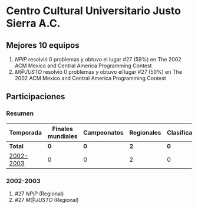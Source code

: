 # Centro Cultural Universitario Justo Sierra A.C.

## Mejores 10 equipos

1. _NPIP_ resolvió 0 problemas y obtuvo el lugar #27 (59%) en The 2002 ACM Mexico and Central America Programming Contest
1. _M@JUSTO_ resolvió 0 problemas y obtuvo el lugar #27 (50%) en The 2002 ACM Mexico and Central America Programming Contest

## Participaciones

### Resumen

| Temporada | Finales mundiales | Campeonatos | Regionales | Clasificatorios | Equipos |
| --- | --- | --- | --- | --- | --- |
| **Total** | **0** | **0** | **2** | **0** | **2** |
| [2002-2003](#2002-2003) | 0 | 0 | 2 | 0 | 2 |

### 2002-2003

1. #27 _NPIP_ (Regional)
1. #27 _M@JUSTO_ (Regional)



